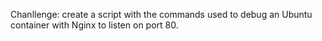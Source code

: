 Chanllenge: create a script with the commands used to debug an Ubuntu container
with Nginx to listen on port 80.